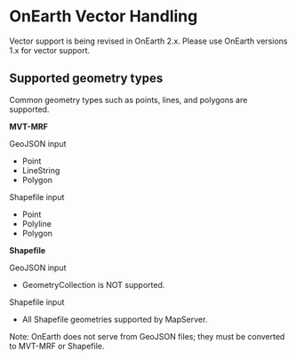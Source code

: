 # OnEarth Vector Handling

Vector support is being revised in OnEarth 2.x. Please use OnEarth versions 1.x for vector support.

## Supported geometry types
Common geometry types such as points, lines, and polygons are supported.

**MVT-MRF**

GeoJSON input

* Point
* LineString
* Polygon

Shapefile input

* Point
* Polyline
* Polygon

**Shapefile**

GeoJSON input

* GeometryCollection is NOT supported.

Shapefile input

* All Shapefile geometries supported by MapServer.

Note: OnEarth does not serve from GeoJSON files; they must be converted to MVT-MRF or Shapefile.


